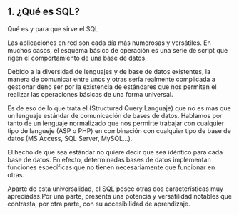 ## 1. ¿Qué es SQL?

Qué es y para que sirve el SQL  

Las aplicaciones en red son cada día más numerosas  y versátiles. En muchos casos, el esquema básico de operación es una serie de script que rigen el comportamiento de una base de datos.  

Debido a la diversidad de lenguajes y de base de datos existentes, la manera de comunicar entre unos y otras sería realmente complicada a gestionar deno ser por la existencia de estándares que nos permiten el realizar las operaciones básicas de una forma universal.  

Es de eso de lo que trata el (Structured Query Languaje) que no es mas que un lenguaje estándar de comunicación de bases de datos. Hablamos por tanto de un lenguaje normalizado que nos permirte trabajar con cualquier tipo de langueje (ASP o PHP) en combinación con cualquier tipo de base de datos (MS Access, SQL Server, MySQL...).   

El hecho de que sea estándar no quiere decir que sea idéntico para cada base de datos. En efecto, determinadas bases de datos implementan funciones específicas que no tienen necesariamente que funcionar en otras.  

Aparte de esta universalidad, el SQL posee otras dos características muy apreciadas.Por una parte, presenta una potencia y versatilidad notables que contrasta, por otra parte, con su accesibilidad de aprendizaje.  
